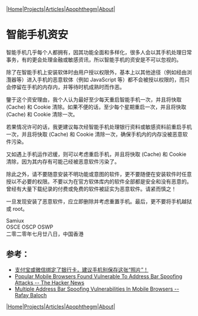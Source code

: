 |[Home](/README.md)|[Projects](/projects.md)|[Articles](/articles.md)|[Apophthegm](/apophthegm.md)|[About](/about.md)|

# 智能手机资安

智能手机几乎每个人都拥有，因其功能全面和多样化，很多人会以其手机处理日常事务，有的更会处理金融或敏感资讯，所以智能手机的资安是不可以忽视的。

除了在智能手机上安装软体时由用户授以权限外，基本上以其他途径（例如经由浏灠器等）进入手机的恶意软体（例如 JavaScript 等）都不会被授以权限的，而只会停留在手机的内存内，并等待时机成熟时而作恶。

鑒于这个资安理由，我个人认为最好至少每天重启智能手机一次，并且将快取 (Cache) 和 Cookie 清除。如果不便的话，至少每个星期重启一次，并且将快取 (Cache) 和 Cookie 清除一次。

若果情况许可的话，我更建议每次经智能手机处理银行资料或敏感资料前重启手机一次，并且将快取 (Cache) 和 Cookie 清除一次，确保手机内的内存没被恶意软件污染。

又如遇上手机运作迟缓，则可以考虑重启手机，并且将快取 (Cache) 和 Cookie 清除，因为其内存有可能己经被恶意软件污染了。

除此之外，请不要随意安装不明功能或意图的软件，更不要随便在安装软件时任意授以不必要的权限。不要以为在官方软体库内的软件全部都是安全和没有恶意的。曾经有大量下载纪录的付费或免费的软件被証实为恶意软件。请紧而慎之！

一旦发现安装了恶意软件，应立即删除并考虑重置手机。最后，更不要将手机越狱或 root。

Samiux   
OSCE  OSCP  OSWP  
二零二零年七月廿八日，中国香港   

## 参考：

- [支付宝或微信绑定了银行卡，建议手机别保存这张“照片”！](https://mp.weixin.qq.com/s?__biz=Mzg5MzA4MjY5NQ==&mid=2247532485&idx=3&sn=88e9831c394b94f40c66e658b19dbd97&chksm=c03672edf741fbfb3467f02841793f2516dde29c38d3fdf06a3029b06afa1607b80212f519cd#rd)  
- [Popular Mobile Browsers Found Vulnerable To Address Bar Spoofing Attacks -- The Hacker News](https://thehackernews.com/2020/10/browser-address-spoofing-vulnerability.html)  
- [Multiple Address Bar Spoofing Vulnerabilities In Mobile Browsers -- Rafay Baloch](https://www.rafaybaloch.com/2020/10/multiple-address-bar-spoofing-vulnerabilities.html)  

|[Home](/README.md)|[Projects](/projects.md)|[Articles](/articles.md)|[Apophthegm](/apophthegm.md)|[About](/about.md)|
